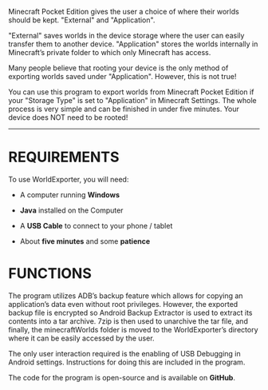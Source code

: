 Minecraft Pocket Edition gives the user a choice of where their worlds should be kept. "External" and "Application".

"External" saves worlds in the device storage where the user can easily transfer them to another device. "Application" stores the worlds internally in Minecraft’s private folder to which only Minecraft has access.

Many people believe that rooting your device is the only method of exporting worlds saved under "Application". However, this is not true!

You can use this program to export worlds from Minecraft Pocket Edition if your "Storage Type" is set to "Application" in Minecraft Settings. The whole process is very simple and can be finished in under five minutes. Your device does NOT need to be rooted!

----

# REQUIREMENTS

To use WorldExporter, you will need:

* A computer running **Windows**

* **Java** installed on the Computer

* A **USB Cable** to connect to your phone / tablet

* About **five minutes** and some **patience**

# FUNCTIONS

The program utilizes ADB’s backup feature which allows for copying an application’s data even without root privileges. However, the exported backup file is encrypted so Android Backup Extractor is used to extract its contents into a tar archive. 7zip is then used to unarchive the tar file, and finally, the minecraftWorlds folder is moved to the WorldExporter’s directory where it can be easily accessed by the user.

The only user interaction required is the enabling of USB Debugging in Android settings. Instructions for doing this are included in the program.

The code for the program is open-source and is available on **GitHub**.
